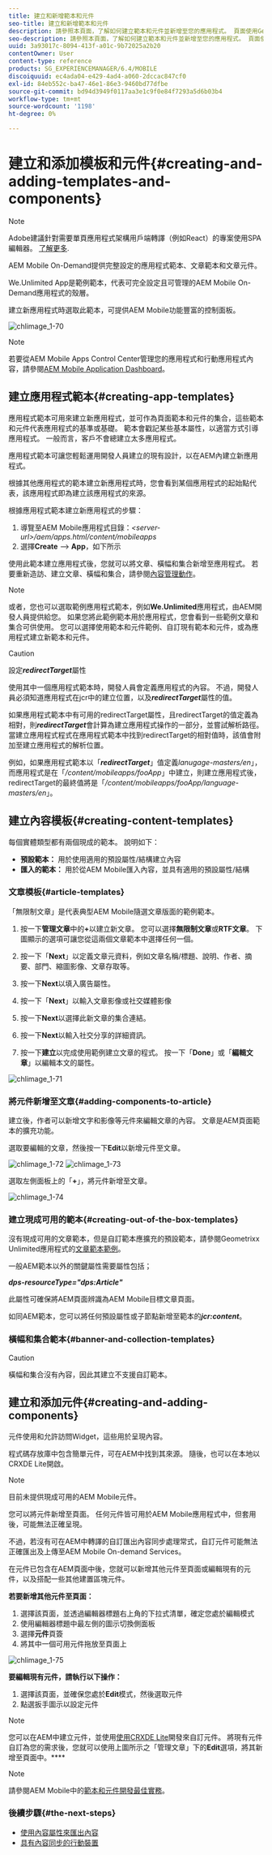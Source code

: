 ```yaml
---
title: 建立和新增範本和元件
seo-title: 建立和新增範本和元件
description: 請參照本頁面，了解如何建立範本和元件並新增至您的應用程式。 頁面使用Geometrixx Unlimited應用程式作為包含範例應用程式範本和頁面範本的應用程式。
seo-description: 請參照本頁面，了解如何建立範本和元件並新增至您的應用程式。 頁面使用Geometrixx Unlimited應用程式作為包含範例應用程式範本和頁面範本的應用程式。
uuid: 3a93017c-8094-413f-a01c-9b72025a2b20
contentOwner: User
content-type: reference
products: SG_EXPERIENCEMANAGER/6.4/MOBILE
discoiquuid: ec4ada04-e429-4ad4-a060-2dccac847cf0
exl-id: 84eb552c-ba47-46e1-86e3-9460bd77dfbe
source-git-commit: bd94d3949f0117aa3e1c9f0e84f7293a5d6b03b4
workflow-type: tm+mt
source-wordcount: '1198'
ht-degree: 0%

---
```


# 建立和添加模板和元件{#creating-and-adding-templates-and-components}

>[!NOTE]
>
>Adobe建議針對需要單頁應用程式架構用戶端轉譯（例如React）的專案使用SPA編輯器。 [了解更多](/help/sites-developing/spa-overview.md).

AEM Mobile On-Demand提供完整設定的應用程式範本、文章範本和文章元件。

We.Unlimited App是範例範本，代表可完全設定且可管理的AEM Mobile On-Demand應用程式的殼層。

建立新應用程式時選取此範本，可提供AEM Mobile功能豐富的控制面板。

![chlimage_1-70](assets/chlimage_1-70.png)

>[!NOTE]
>
>若要從AEM Mobile Apps Control Center管理您的應用程式和行動應用程式內容，請參閱[AEM Mobile Application Dashboard](/help/mobile/mobile-apps-ondemand-application-dashboard.md)。

## 建立應用程式範本{#creating-app-templates}

應用程式範本可用來建立新應用程式，並可作為頁面範本和元件的集合，這些範本和元件代表應用程式的基準或基礎。 範本會戳記某些基本屬性，以適當方式引導應用程式。 一般而言，客戶不會總建立太多應用程式。

應用程式範本可讓您輕鬆運用開發人員建立的現有設計，以在AEM內建立新應用程式。

根據其他應用程式的範本建立新應用程式時，您會看到某個應用程式的起始點代表，該應用程式即為建立該應用程式的來源。

根據應用程式範本建立新應用程式的步驟：

1. 導覽至AEM Mobile應用程式目錄：*&lt;server-url>/aem/apps.html/content/mobileapps*
1. 選擇&#x200B;**Create** —> **App**，如下所示

使用此範本建立應用程式後，您就可以將文章、橫幅和集合新增至應用程式。 若要重新造訪、建立文章、橫幅和集合，請參閱[內容管理動作](/help/mobile/mobile-apps-ondemand-manage-content-ondemand.md)。

>[!NOTE]
>
>或者，您也可以選取範例應用程式範本，例如&#x200B;**We.Unlimited**&#x200B;應用程式，由AEM開發人員提供給您。 如果您將此範例範本用於應用程式，您會看到一些範例文章和集合可供使用。 您可以選擇使用範本和元件範例、自訂現有範本和元件，或為應用程式建立新範本和元件。

>[!CAUTION]
>
>設定&#x200B;***redirectTarget***&#x200B;屬性
>
>使用其中一個應用程式範本時，開發人員會定義應用程式的內容。 不過，開發人員必須知道應用程式在jcr中的建立位置，以及&#x200B;***redirectTarget***&#x200B;屬性的值。
>
>如果應用程式範本中有可用的redirectTarget屬性，且redirectTarget的值定義為相對，則&#x200B;***redirectTarget***&#x200B;會計算為建立應用程式操作的一部分，並嘗試解析路徑。 當建立應用程式程式在應用程式範本中找到redirectTarget的相對值時，該值會附加至建立應用程式的解析位置。
>
>例如，如果應用程式範本以「***redirectTarget***」值定義&#x200B;*lanugage-masters/en*」，而應用程式是在「*/content/mobileapps/fooApp*」中建立，則建立應用程式後，redirectTarget的最終值將是「*/content/mobileapps/fooApp/language-masters/en*」。


## 建立內容模板{#creating-content-templates}

每個實體類型都有兩個現成的範本。 說明如下：

* **預設範本：** 用於使用適用的預設屬性/結構建立內容
* **匯入的範本：** 用於從AEM Mobile匯入內容，並具有適用的預設屬性/結構

### 文章模板{#article-templates}

「無限制文章」是代表典型AEM Mobile隨選文章版面的範例範本。

1. 按一下&#x200B;**管理文章**&#x200B;中的&#x200B;**+**&#x200B;以建立新文章。 您可以選擇&#x200B;**無限制文章**&#x200B;或&#x200B;**RTF文章**。 下圖顯示的選項可讓您從這兩個文章範本中選擇任何一個。

1. 按一下「**Next**」以定義文章元資料，例如文章名稱/標題、說明、作者、摘要、部門、縮圖影像、文章存取等。
1. 按一下&#x200B;**Next**&#x200B;以填入廣告屬性。
1. 按一下「**Next**」以輸入文章影像或社交媒體影像
1. 按一下&#x200B;**Next**&#x200B;以選擇此新文章的集合連結。
1. 按一下&#x200B;**Next**&#x200B;以輸入社交分享的詳細資訊。
1. 按一下&#x200B;**建立**&#x200B;以完成使用範例建立文章的程式。 按一下「**Done**」或「**編輯文章**」以編輯本文的屬性。

![chlimage_1-71](assets/chlimage_1-71.png)

### 將元件新增至文章{#adding-components-to-article}

建立後，作者可以新增文字和影像等元件來編輯文章的內容。 文章是AEM頁面範本的擴充功能。

選取要編輯的文章，然後按一下&#x200B;**Edit**&#x200B;以新增元件至文章。

![chlimage_1-72](assets/chlimage_1-72.png) ![chlimage_1-73](assets/chlimage_1-73.png)

選取左側面板上的「**+**」，將元件新增至文章。

![chlimage_1-74](assets/chlimage_1-74.png)

### 建立現成可用的範本{#creating-out-of-the-box-templates}

沒有現成可用的文章範本，但是自訂範本應擴充的預設範本，請參閱Geometrixx Unlimited應用程式的[文章範本範例](http://localhost:4502/crx/de/index.jsp#/apps/geometrixx-unlimited-app/templates/article)。

一般AEM範本以外的關鍵屬性需要屬性包括；

***dps-resourceType=&quot;dps:Article&quot;***

此屬性可確保將AEM頁面辨識為AEM Mobile目標文章頁面。

如同AEM範本，您可以將任何預設屬性或子節點新增至範本的&#x200B;***jcr:content***。

### 橫幅和集合範本{#banner-and-collection-templates}

>[!CAUTION]
>
>橫幅和集合沒有內容，因此其建立不支援自訂範本。

## 建立和添加元件{#creating-and-adding-components}

元件使用和允許訪問Widget，這些用於呈現內容。

程式碼存放庫中包含簡單元件，可在AEM中找到其來源。 隨後，也可以在本地以CRXDE Lite開啟。

>[!NOTE]
>
>目前未提供現成可用的AEM Mobile元件。


您可以將元件新增至頁面。 任何元件皆可用於AEM Mobile應用程式中，但套用後，可能無法正確呈現。

不過，若沒有可在AEM中轉譯的自訂匯出內容同步處理常式，自訂元件可能無法正確匯出及上傳至AEM Mobile On-demand Services。

在元件已包含在AEM頁面中後，您就可以新增其他元件至頁面或編輯現有的元件，以及搭配一些其他建置區塊元件。

**若要新增其他元件至頁面：**

1. 選擇該頁面，並透過編輯器標題右上角的下拉式清單，確定您處於編輯模式
1. 使用編輯器標題中最左側的圖示切換側面板
1. 選擇&#x200B;**元件**&#x200B;頁簽
1. 將其中一個可用元件拖放至頁面上

![chlimage_1-75](assets/chlimage_1-75.png)

**要編輯現有元件，請執行以下操作：**

1. 選擇該頁面，並確保您處於&#x200B;**Edit**&#x200B;模式，然後選取元件
1. 點選扳手圖示以設定元件

>[!NOTE]
>
>您可以在AEM中建立元件，並使用[使用CRXDE Lite](/help/sites-developing/developing-with-crxde-lite.md)開發來自訂元件。 將現有元件自訂為您的需求後，您就可以使用上圖所示之「管理文章」下的&#x200B;**Edit**&#x200B;選項，將其新增至頁面中。****

>[!NOTE]
>
>請參閱AEM Mobile中的[範本和元件開發最佳實務](/help/mobile/best-practices-aem-mobile.md)。

### 後續步驟{#the-next-steps}

* [使用內容屬性來匯出內容](/help/mobile/on-demand-content-properties-exporting.md)
* [具有內容同步的行動裝置](/help/mobile/mobile-ondemand-contentsync.md)
